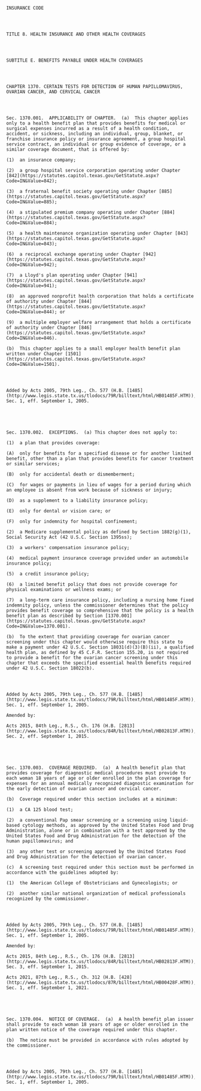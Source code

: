 ﻿
    
    
    	
    					
    
    
    INSURANCE CODE
    
      
    
    
    TITLE 8. HEALTH INSURANCE AND OTHER HEALTH COVERAGES
    
      
    
    
    SUBTITLE E. BENEFITS PAYABLE UNDER HEALTH COVERAGES
    
      
    
    
    CHAPTER 1370. CERTAIN TESTS FOR DETECTION OF HUMAN PAPILLOMAVIRUS, OVARIAN CANCER, AND CERVICAL CANCER
    
      
    
    
    Sec. 1370.001.  APPLICABILITY OF CHAPTER.  (a)  This chapter applies only to a health benefit plan that provides benefits for medical or surgical expenses incurred as a result of a health condition, accident, or sickness, including an individual, group, blanket, or franchise insurance policy or insurance agreement, a group hospital service contract, an individual or group evidence of coverage, or a similar coverage document, that is offered by:
    
    (1)  an insurance company;
    
    (2)  a group hospital service corporation operating under Chapter [842](https://statutes.capitol.texas.gov/GetStatute.aspx?Code=IN&Value=842);
    
    (3)  a fraternal benefit society operating under Chapter [885](https://statutes.capitol.texas.gov/GetStatute.aspx?Code=IN&Value=885);
    
    (4)  a stipulated premium company operating under Chapter [884](https://statutes.capitol.texas.gov/GetStatute.aspx?Code=IN&Value=884);
    
    (5)  a health maintenance organization operating under Chapter [843](https://statutes.capitol.texas.gov/GetStatute.aspx?Code=IN&Value=843);
    
    (6)  a reciprocal exchange operating under Chapter [942](https://statutes.capitol.texas.gov/GetStatute.aspx?Code=IN&Value=942);
    
    (7)  a Lloyd's plan operating under Chapter [941](https://statutes.capitol.texas.gov/GetStatute.aspx?Code=IN&Value=941);
    
    (8)  an approved nonprofit health corporation that holds a certificate of authority under Chapter [844](https://statutes.capitol.texas.gov/GetStatute.aspx?Code=IN&Value=844); or
    
    (9)  a multiple employer welfare arrangement that holds a certificate of authority under Chapter [846](https://statutes.capitol.texas.gov/GetStatute.aspx?Code=IN&Value=846).
    
    (b)  This chapter applies to a small employer health benefit plan written under Chapter [1501](https://statutes.capitol.texas.gov/GetStatute.aspx?Code=IN&Value=1501).
    
    
    
    
    Added by Acts 2005, 79th Leg., Ch. 577 (H.B. [1485](http://www.legis.state.tx.us/tlodocs/79R/billtext/html/HB01485F.HTM)), Sec. 1, eff. September 1, 2005.
    
    
    
    
    
    Sec. 1370.002.  EXCEPTIONS.  (a) This chapter does not apply to:
    
    (1)  a plan that provides coverage:
    
    (A)  only for benefits for a specified disease or for another limited benefit, other than a plan that provides benefits for cancer treatment or similar services;
    
    (B)  only for accidental death or dismemberment;
    
    (C)  for wages or payments in lieu of wages for a period during which an employee is absent from work because of sickness or injury;
    
    (D)  as a supplement to a liability insurance policy;
    
    (E)  only for dental or vision care; or
    
    (F)  only for indemnity for hospital confinement;
    
    (2)  a Medicare supplemental policy as defined by Section 1882(g)(1), Social Security Act (42 U.S.C. Section 1395ss);
    
    (3)  a workers' compensation insurance policy;
    
    (4)  medical payment insurance coverage provided under an automobile insurance policy;
    
    (5)  a credit insurance policy;
    
    (6)  a limited benefit policy that does not provide coverage for physical examinations or wellness exams; or
    
    (7)  a long-term care insurance policy, including a nursing home fixed indemnity policy, unless the commissioner determines that the policy provides benefit coverage so comprehensive that the policy is a health benefit plan as described by Section [1370.001](https://statutes.capitol.texas.gov/GetStatute.aspx?Code=IN&Value=1370.001).
    
    (b)  To the extent that providing coverage for ovarian cancer screening under this chapter would otherwise require this state to make a payment under 42 U.S.C. Section 18031(d)(3)(B)(ii), a qualified health plan, as defined by 45 C.F.R. Section 155.20, is not required to provide a benefit for the ovarian cancer screening under this chapter that exceeds the specified essential health benefits required under 42 U.S.C. Section 18022(b).
    
    
    
    
    Added by Acts 2005, 79th Leg., Ch. 577 (H.B. [1485](http://www.legis.state.tx.us/tlodocs/79R/billtext/html/HB01485F.HTM)), Sec. 1, eff. September 1, 2005.
    
    Amended by: 
    
    Acts 2015, 84th Leg., R.S., Ch. 176 (H.B. [2813](http://www.legis.state.tx.us/tlodocs/84R/billtext/html/HB02813F.HTM)), Sec. 2, eff. September 1, 2015.
    
    
    
    
    
    Sec. 1370.003.  COVERAGE REQUIRED.  (a)  A health benefit plan that provides coverage for diagnostic medical procedures must provide to each woman 18 years of age or older enrolled in the plan coverage for expenses for an annual medically recognized diagnostic examination for the early detection of ovarian cancer and cervical cancer.
    
    (b)  Coverage required under this section includes at a minimum:
    
    (1)  a CA 125 blood test;
    
    (2)  a conventional Pap smear screening or a screening using liquid-based cytology methods, as approved by the United States Food and Drug Administration, alone or in combination with a test approved by the United States Food and Drug Administration for the detection of the human papillomavirus; and
    
    (3)  any other test or screening approved by the United States Food and Drug Administration for the detection of ovarian cancer.
    
    (c)  A screening test required under this section must be performed in accordance with the guidelines adopted by:
    
    (1)  the American College of Obstetricians and Gynecologists; or
    
    (2)  another similar national organization of medical professionals recognized by the commissioner.
    
    
    
    
    Added by Acts 2005, 79th Leg., Ch. 577 (H.B. [1485](http://www.legis.state.tx.us/tlodocs/79R/billtext/html/HB01485F.HTM)), Sec. 1, eff. September 1, 2005.
    
    Amended by: 
    
    Acts 2015, 84th Leg., R.S., Ch. 176 (H.B. [2813](http://www.legis.state.tx.us/tlodocs/84R/billtext/html/HB02813F.HTM)), Sec. 3, eff. September 1, 2015.
    
    Acts 2021, 87th Leg., R.S., Ch. 312 (H.B. [428](http://www.legis.state.tx.us/tlodocs/87R/billtext/html/HB00428F.HTM)), Sec. 1, eff. September 1, 2021.
    
    
    
    
    
    Sec. 1370.004.  NOTICE OF COVERAGE.  (a)  A health benefit plan issuer shall provide to each woman 18 years of age or older enrolled in the plan written notice of the coverage required under this chapter.
    
    (b)  The notice must be provided in accordance with rules adopted by the commissioner.
    
    
    
    
    Added by Acts 2005, 79th Leg., Ch. 577 (H.B. [1485](http://www.legis.state.tx.us/tlodocs/79R/billtext/html/HB01485F.HTM)), Sec. 1, eff. September 1, 2005.
    
    
    
    
    				
